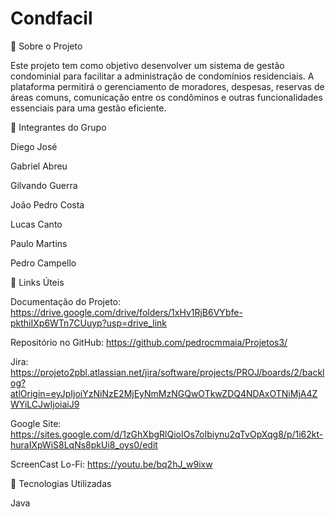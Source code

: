 # Condfacil
🏢 Sobre o Projeto

Este projeto tem como objetivo desenvolver um sistema de gestão condominial para facilitar a administração de condomínios residenciais. A plataforma permitirá o gerenciamento de moradores, despesas, reservas de áreas comuns, comunicação entre os condôminos e outras funcionalidades essenciais para uma gestão eficiente.

👥 Integrantes do Grupo

Diego José

Gabriel Abreu

Gilvando Guerra

João Pedro Costa

Lucas Canto

Paulo Martins

Pedro Campello

🔗 Links Úteis

Documentação do Projeto: https://drive.google.com/drive/folders/1xHv1RjB6VYbfe-pkthiIXp6WTn7CUuyp?usp=drive_link

Repositório no GitHub: https://github.com/pedrocmmaia/Projetos3/

Jira: https://projeto2pbl.atlassian.net/jira/software/projects/PROJ/boards/2/backlog?atlOrigin=eyJpIjoiYzNiNzE2MjEyNmMzNGQwOTkwZDQ4NDAxOTNiMjA4ZWYiLCJwIjoiaiJ9

Google Site:  https://sites.google.com/d/1zGhXbgRlQioIOs7oIbiynu2qTvOpXqg8/p/1i62kt-huraIXpWiS8LqNs8pkUi8_oys0/edit

ScreenCast Lo-Fi: https://youtu.be/bq2hJ_w9ixw

🚀 Tecnologias Utilizadas

Java
